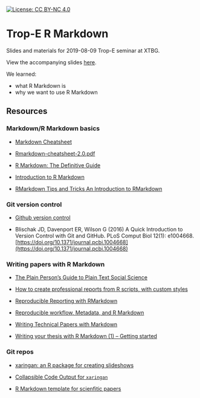 [![License: CC BY-NC 4.0](https://img.shields.io/badge/License-CC%20BY--NC%204.0-lightgrey.svg)](https://creativecommons.org/licenses/by-nc/4.0/)

# Trop-E R Markdown

Slides and materials for 2019-08-09 Trop-E seminar at XTBG.

View the accompanying slides [here]().

We learned:

- what R Markdown is
- why we want to use R Markdown

## Resources

### Markdown/R Markdown basics

- [Markdown Cheatsheet](https://github.com/adam-p/markdown-here/wiki/Markdown-Cheatsheet)

- [Rmarkdown-cheatsheet-2.0.pdf](https://www.rstudio.com/wp-content/uploads/2016/03/rmarkdown-cheatsheet-2.0.pdf)

- [R Markdown: The Definitive Guide](https://bookdown.org/yihui/rmarkdown/)

- [Introduction to R Markdown](https://m-clark.github.io/Introduction-to-Rmarkdown/)

- [RMarkdown Tips and Tricks
An Introduction to RMarkdown](https://www.richardshanna.com/tutorial/rmarkdown_tutorial_1/)

### Git version control

- [Github version control](https://aberdeenstudygroup.github.io/studyGroup/lessons/SG-T1-GitHubVersionControl/VersionControl/)

- Blischak JD, Davenport ER, Wilson G (2016) A Quick Introduction to Version Control with Git and GitHub. PLoS Comput Biol 12(1): e1004668. [https://doi.org/10.1371/journal.pcbi.1004668](https://doi.org/10.1371/journal.pcbi.1004668)


### Writing papers with R Markdown


- [The Plain Person’s Guide to Plain Text Social Science](http://plain-text.co/index.html#introduction)

- [How to create professional reports from R scripts, with custom styles](https://jozef.io/r913-spin-with-style/)

- [Reproducible Reporting with RMarkdown](https://4va.github.io/biodatasci/r-rmarkdown.html)

- [Reproducible workflow, Metadata, and R Markdown](https://uoftcoders.github.io/rcourse/lec16-rmarkdown.html#what_are_the_barriers_to_reproducibility)

- [Writing Technical Papers with Markdown](https://blog.kdheepak.com/writing-papers-with-markdown.html)

- [Writing your thesis with R Markdown (1) – Getting started](https://rosannavanhespenresearch.wordpress.com/2016/02/03/writing-your-thesis-with-r-markdown-1-getting-started/)


### Git repos

- [xaringan: an R package for creating slideshows](https://github.com/yihui/xaringan)

- [Collapsible Code Output for `xaringan`](https://gist.github.com/emitanaka/eaa258bb8471c041797ff377704c8505)

- [R Markdown template for scienfitic papers](https://github.com/mattocci27/rmd_template)
